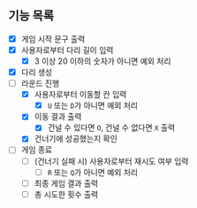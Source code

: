 ## 기능 목록

- [x] 게임 시작 문구 출력
- [x] 사용자로부터 다리 길이 입력
  - [x] 3 이상 20 이하의 숫자가 아니면 예외 처리
- [x] 다리 생성
- [ ] 라운드 진행
  - [x] 사용자로부터 이동할 칸 입력
    - [x] `U` 또는 `D`가 아니면 예외 처리
  - [x] 이동 결과 출력
    - [x] 건널 수 있다면 `O`, 건널 수 없다면 `X` 출력
  - [x] 건너기에 성공했는지 확인
- [ ] 게임 종료
  - [ ] (건너기 실패 시) 사용자로부터 재시도 여부 입력
    - [ ] `R` 또는 `Q`가 아니면 예외 처리
  - [ ] 최종 게임 결과 출력
  - [ ] 총 시도한 횟수 출력
